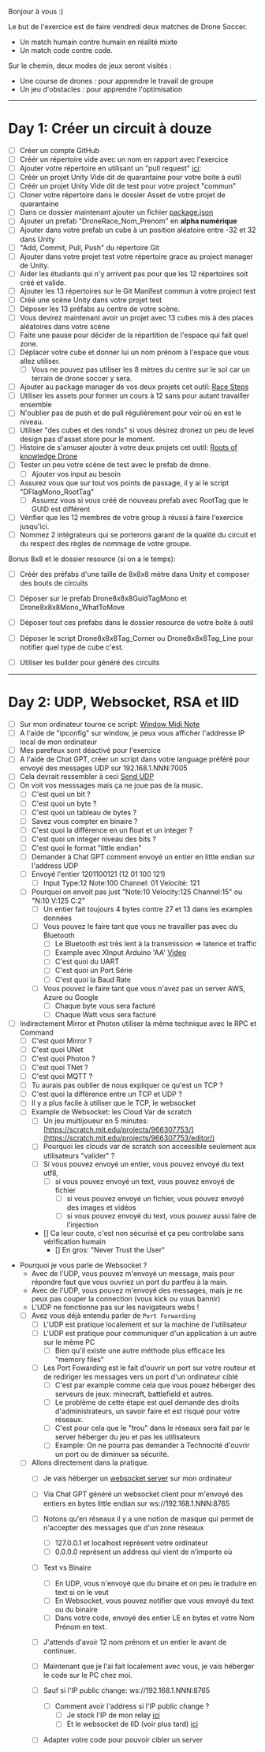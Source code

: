 Bonjour à vous :)

Le but de l'exercice est de faire vendredi deux matches de Drone Soccer.
- Un match humain contre humain en réalité mixte
- Un match code contre code.

Sur le chemin, deux modes de jeux seront visités :
- Une course de drones : pour apprendre le travail de groupe
- Un jeu d'obstacles : pour apprendre l'optimisation


----

# Day 1: Créer un circuit à douze

- [ ] Créer un compte GitHub
- [ ] Créér un répertoire vide avec un nom en rapport avec l'exercice
- [ ] Ajouter votre répertoire en utilisant un "pull request" [ici](https://github.com/EloiStree/2024_07_01_HelloUnityDroneSoccerMonsManifest/blob/main/ListOfDroneRacePackageGit.txt): 
- [ ] Créér un projet Unity Vide dit de quarantaine pour votre boite à outil
- [ ] Créér un projet Unity Vide dit de test pour votre project "commun"
- [ ] Cloner votre répertoire dans le dossier Asset de votre projet de quarantaine
- [ ] Dans ce dossier maintenant ajouter un fichier [package.json](https://github.com/EloiStree/2020_05_28_JimmyScreamFPS/blob/master/package.json)
- [ ] Ajouter un prefab "DroneRace_Nom_Prenom" en **alpha numérique**
- [ ] Ajouter dans votre prefab un cube à un position aléatoire entre -32 et 32 dans Unity
- [ ] "Add, Commit, Pull, Push" du répertoire Git
- [ ] Ajouter dans votre projet test votre répertoire grace au project manager de Unity.
- [ ] Aider les étudiants qui n'y arrivent pas pour que les 12 répertoires soit créé et valide.
- [ ] Ajouter les 13 répertoires sur le Git Manifest commun à votre project test
- [ ] Créé une scène Unity dans votre projet test
- [ ] Déposer les 13 préfabs au centre de votre scène.
- [ ] Vous devirez maintenant avoir un projet avec 13 cubes mis à des places aléatoires dans votre scène
- [ ] Faite une pause pour décider de la répartition de l'espace qui fait quel zone.
- [ ] Déplacer votre cube et donner lui un nom prénom à l'espace que vous allez utiliser.
   - [ ] Vous ne pouvez pas utiliser les 8 mètres du centre sur le sol car un terrain de drone soccer y sera.
- [ ] Ajouter au package manager de vos deux projets cet outil: [Race Steps](https://github.com/EloiStree/2024_06_31_DroneRaceStep)
- [ ] Utiliser les assets pour former un cours à 12 sans pour autant travailler ensemble
- [ ] N'oublier pas de push et de pull régulièrement pour voir où en est le niveau.
- [ ] Utiliser "des cubes et des ronds" si vous désirez dronez un peu de level design pas d'asset store pour le moment.
- [ ] Histoire de s'amuser ajouter à votre deux projets cet outil: [Roots of knowledge Drone](https://github.com/EloiStree/2023_02_19_RootsOfKnowledgeDrone)
- [ ] Tester un peu votre scène de test avec le prefab de drone.
  - [ ] Ajouter vos input au besoin
- [ ] Assurez vous que sur tout vos points de passage, il y ai le script "DFlagMono_RootTag"
  - [ ] Assurez vous si vous créé de nouveau prefab avec RootTag que le GUID est différent 
- [ ] Vérifier que les 12 membres de votre group à réussi à faire l'exercice jusqu'ici.
- [ ] Nommez 2 intégrateurs qui se porterons garant de la qualité du circuit et du respect des règles de nommage de votre groupe.

Bonus 8x8 et le dossier resource (si on a le temps):
-  [ ] Créér des préfabs d'une taille de 8x8x8 mètre dans Unity et composer des bouts de circuits
-  [ ] Déposer sur le prefab Drone8x8x8GuidTagMono et Drone8x8x8Mono_WhatToMove
-  [ ] Déposer tout ces prefabs dans le dossier resource de votre boite à outil
-  [ ] Déposer le script Drone8x8x8Tag_Corner ou Drone8x8x8Tag_Line pour notifier quel type de cube c'est.
-  [ ] Utiliser les builder pour généré des circuits


----------

# Day 2: UDP, Websocket, RSA et IID

- [ ] Sur mon ordinateur tourne ce script: [Window Midi Note](https://github.com/EloiStree/2024_05_14_IntegerIndexDateToRemoteControl/blob/main/Python/Gate2Device/Integer_2_WindowMidiNote.py)
- [ ] A l'aide de "ipconfig" sur window, je peux vous afficher l'addresse IP local de mon ordinateur
- [ ] Mes parefeux sont déactivé pour l'exercice
- [ ] A l'aide de Chat GPT, créer un script dans votre language préféré pour envoyé des messages UDP sur 192.168.1.NNN:7005
- [ ] Cela devrait ressembler à ceci [Send UDP](https://github.com/EloiStree/2024_05_17_BasicPythonUdpWebsocketIID/tree/main/SendUDP)
- [ ] On voit vos messsages mais ça ne joue pas de la music.
  - [ ] C'est quoi un bit ?
  - [ ] C'est quoi un byte ?
  - [ ] C'est quoi un tableau de bytes ?
  - [ ] Savez vous compter en binaire ?
  - [ ] C'est quoi la différence en un float et un integer ?
  - [ ] C'est quoi un integer niveau des bits ?
  - [ ] C'est quoi le format "little endian"
  - [ ] Demander à Chat GPT comment envoyé un entier en little endian sur l'address UDP
  - [ ] Envoyé l'entier 1201100121 (12 01 100 121)
    - [ ] Input Type:12   Note:100 Channel: 01  Velocité: 121 
  - [ ] Pourquoi on envoit pas just "Note:10 Velocity:125 Channel:15" ou "N:10 V:125 C:2"
    - [ ] Un entier fait toujours 4 bytes contre 27 et 13 dans les examples données
    - [ ] Vous pouvez le faire tant que vous ne travailler pas avec du Bluetooth
      - [ ] Le Bluetooth est très lent à la transmission => latence et traffic
      - [ ] Example avec XInput Arduino 'AA' [Video](https://youtu.be/uG8gqFLLKuY)
      - [ ] C'est quoi du UART
      - [ ] C'est quoi un Port Série
      - [ ] C'est quoi la Baud Rate
    - [ ] Vous pouvez le faire tant que vous n'avez pas un server AWS, Azure ou Google
      - [ ] Chaque byte vous sera facturé
      - [ ] Chaque Watt vous sera facturé
- [ ] Indirectement Mirror et Photon utiliser la même technique avec le RPC et Command
  - [ ] C'est quoi Mirror ?
  - [ ] C'est quoi UNet
  - [ ] C'est quoi Photon ?
  - [ ] C'est quoi TNet ?
  - [ ] C'est quoi MQTT ?
  - [ ] Tu aurais pas oublier de nous expliquer ce qu'est un TCP ?
  - [ ] C'est quoi la différence entre un TCP et UDP ?
  - [ ] Il y a plus facile à utiliser que le TCP, le websocket
  - [ ] Example de Websocket: les Cloud Var de scratch
    - [ ] Un jeu multijoueur en 5 minutes: [https://scratch.mit.edu/projects/966307753/](https://scratch.mit.edu/projects/966307753/editor/)
    - [ ] Pourquoi les clouds var de scratch son accessible seulement aux utilisateurs "valider" ?
    - [ ] Si vous pouvez envoyé un entier, vous pouvez envoyé du text utf8,
      - [ ] si vous pouvez envoyé un text, vous pouvez envoyé de fichier
         - [ ] si vous pouvez envoyé un fichier, vous pouvez envoyé des images et vidéos
         - [ ] si vous pouvez envoyé du text, vous pouvez aussi faire de l'injection
    - [] Ca leur coute, c'est non sécurisé et ça peu controlabe sans vérification humain
      - [] En gros: "Never Trust the User"
- Pourquoi je vous parle de Websocket ?
  - Avec de l'UDP, vous pouvez m'envoyé un message, mais pour répondre faut que vous ouvriez un port du partfeu à la main.
  - Avec de l'UDP, vous pouvez m'envoyé des messages, mais je ne peux pas couper la connection (vous kick ou vous bannir)
  - L'UDP ne fonctionne pas sur les navigateurs webs !
  - [ ] Avez vous déjà entendu parler de `Port Forwarding`
    - [ ] L'UDP est pratique localement et sur la machine de l'utilisateur
    - [ ] L'UDP est pratique pour communiquer d'un application à un autre sur le même PC
      - [ ] Bien qu'il existe une autre méthode plus efficace les "memory files"
    - [ ] Les Port Fowarding est le fait d'ouvrir un port sur votre routeur et de rediriger les messages vers un port d'un ordinateur ciblé
      - [ ]  C'est par example comme cela que vous pouez héberger des serveurs de jeux: minecraft, battlefield et autres.
      - [ ]  Le problème de cette étape est quel demande des droits d'administrateurs, un savoir faire et est risqué pour votre réseaux.
      - [ ]  C'est pour cela que le "trou" dans le réseaux sera fait par le server héberger du jeu et pas les utilisateurs
      - [ ]  Example: On ne pourra pas demander à Technocité d'ouvrir un port ou de diminuer sa sécurité.
   - [ ] Allons directement dans la pratique.
     - [ ] Je vais héberger un [websocket server](https://github.com/EloiStree/2024_05_17_BasicPythonUdpWebsocketIID/blob/main/SendWebsocket/SendWebsocket.py) sur mon ordinateur
     - [ ] Via Chat GPT généré un websocket client pour m'envoyé des entiers en bytes little endian sur ws://192.168.1.NNN:8765
     - [ ] Notons qu'en réseaux il y a une notion de masque qui permet de n'accepter des messages que d'un zone réseaux
       - [ ] 127.0.0.1 et localhost représent votre ordinateur
       - [ ] 0.0.0.0 représent un address qui vient de n'importe où
     - [ ] Text vs Binaire
       - [ ]  En UDP, vous n'envoyé que du binaire et on peu le traduire en text si on le veut
       - [ ]  En Websocket, vous pouvez notifier que vous envoyé du text ou du binaire
       - [ ]  Dans votre code, envoyé des entier LE en bytes et votre Nom Prénom en text.
     - [ ] J'attends d'avoir 12 nom prénom et un entier le avant de continuer.
     - [ ] Maintenant que je l'ai fait localement avec vous, je vais héberger le code sur le PC chez moi.
     - [ ] Sauf si l'IP public change: ws://192.168.1.NNN:8765
       - [ ] Comment avoir l'address si l'IP public change ?
         - [ ]  Je stock l'IP de mon relay [ici](https://github.com/EloiStree/IP/blob/main/RELAY/HOME_IP.txt)
         - [ ]  Et le websocket de IID (voir plus tard) [ici](https://github.com/EloiStree/IP/blob/main/IIDWS/SERVER.txt) 
     - [ ] Adapter votre code pour pouvoir cibler un server 



